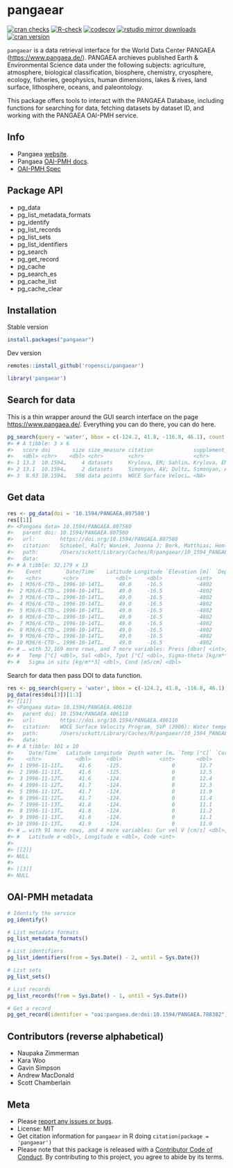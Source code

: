 pangaear
========



[![cran checks](https://cranchecks.info/badges/worst/pangaear)](https://cranchecks.info/pkgs/pangaear)
[![R-check](https://github.com/ropensci/pangaear/workflows/R-check/badge.svg)](https://github.com/ropensci/pangaear/actions?query=workflow%3AR-check)
[![codecov](https://codecov.io/gh/ropensci/pangaear/branch/master/graph/badge.svg)](https://codecov.io/gh/ropensci/pangaear)
[![rstudio mirror downloads](https://cranlogs.r-pkg.org/badges/pangaear)](https://github.com/r-hub/cranlogs.app)
[![cran version](https://www.r-pkg.org/badges/version/pangaear)](https://cran.r-project.org/package=pangaear)

`pangaear` is a data retrieval interface for the World Data Center PANGAEA (https://www.pangaea.de/). PANGAEA archieves published Earth & Environmental Science data under the following subjects: agriculture, atmosphere, biological classification, biosphere, chemistry, cryosphere, ecology, fisheries, geophysics, human dimensions, lakes & rives, land surface, lithosphere, oceans, and paleontology.

This package offers tools to interact with the PANGAEA Database, including functions for searching for data, fetching datasets by dataset ID, and working with the PANGAEA OAI-PMH service.

## Info

* Pangaea [website](https://www.pangaea.de/).
* Pangaea [OAI-PMH docs](https://wiki.pangaea.de/wiki/OAI-PMH).
* [OAI-PMH Spec](http://www.openarchives.org/OAI/openarchivesprotocol.html)

## Package API

 - pg_data
 - pg_list_metadata_formats
 - pg_identify
 - pg_list_records
 - pg_list_sets
 - pg_list_identifiers
 - pg_search
 - pg_get_record
 - pg_cache
 - pg_search_es
 - pg_cache_list
 - pg_cache_clear

## Installation

Stable version


```r
install.packages("pangaear")
```

Dev version


```r
remotes::install_github('ropensci/pangaear')
```


```r
library('pangaear')
```

## Search for data

This is a thin wrapper around the GUI search interface on the page <https://www.pangaea.de/>. Everything you can do there, you can do here.


```r
pg_search(query = 'water', bbox = c(-124.2, 41.8, -116.8, 46.1), count = 3)
#> # A tibble: 3 x 6
#>   score doi       size size_measure citation             supplement_to          
#>   <dbl> <chr>    <dbl> <chr>        <chr>                <chr>                  
#> 1 13.3  10.1594…     4 datasets     Krylova, EM; Sahlin… Krylova, EM; Sahling, …
#> 2 13.1  10.1594…     2 datasets     Simonyan, AV; Dultz… Simonyan, AV; Dultz, S…
#> 3  8.93 10.1594…   598 data points  WOCE Surface Veloci… <NA>
```

## Get data


```r
res <- pg_data(doi = '10.1594/PANGAEA.807580')
res[[1]]
#> <Pangaea data> 10.1594/PANGAEA.807580
#>   parent doi: 10.1594/PANGAEA.807580
#>   url:        https://doi.org/10.1594/PANGAEA.807580
#>   citation:   Schiebel, Ralf; Waniek, Joanna J; Bork, Matthias; Hemleben, Christoph (2001): Physical oceanography during METEOR cruise M36/6. PANGAEA, https://doi.org/10.1594/PANGAEA.807580, In supplement to: Schiebel, R et al. (2001): Planktic foraminiferal production stimulated by chlorophyll redistribution and entrainment of nutrients. Deep Sea Research Part I: Oceanographic Research Papers, 48(3), 721-740, https://doi.org/10.1016/S0967-0637(00)00065-0
#>   path:       /Users/sckott/Library/Caches/R/pangaear/10_1594_PANGAEA_807580.txt
#>   data:
#> # A tibble: 32,179 x 13
#>    Event       `Date/Time`   Latitude Longitude `Elevation [m]` `Depth water [m…
#>    <chr>       <chr>            <dbl>     <dbl>           <int>            <dbl>
#>  1 M36/6-CTD-… 1996-10-14T1…     49.0     -16.5           -4802             0   
#>  2 M36/6-CTD-… 1996-10-14T1…     49.0     -16.5           -4802             0.99
#>  3 M36/6-CTD-… 1996-10-14T1…     49.0     -16.5           -4802             1.98
#>  4 M36/6-CTD-… 1996-10-14T1…     49.0     -16.5           -4802             2.97
#>  5 M36/6-CTD-… 1996-10-14T1…     49.0     -16.5           -4802             3.96
#>  6 M36/6-CTD-… 1996-10-14T1…     49.0     -16.5           -4802             4.96
#>  7 M36/6-CTD-… 1996-10-14T1…     49.0     -16.5           -4802             5.95
#>  8 M36/6-CTD-… 1996-10-14T1…     49.0     -16.5           -4802             6.94
#>  9 M36/6-CTD-… 1996-10-14T1…     49.0     -16.5           -4802             7.93
#> 10 M36/6-CTD-… 1996-10-14T1…     49.0     -16.5           -4802             8.92
#> # … with 32,169 more rows, and 7 more variables: Press [dbar] <int>,
#> #   Temp [°C] <dbl>, Sal <dbl>, Tpot [°C] <dbl>, Sigma-theta [kg/m**3] <dbl>,
#> #   Sigma in situ [kg/m**3] <dbl>, Cond [mS/cm] <dbl>
```

Search for data then pass DOI to data function.


```r
res <- pg_search(query = 'water', bbox = c(-124.2, 41.8, -116.8, 46.1), count = 3)
pg_data(res$doi[3])[1:3]
#> [[1]]
#> <Pangaea data> 10.1594/PANGAEA.406110
#>   parent doi: 10.1594/PANGAEA.406110
#>   url:        https://doi.org/10.1594/PANGAEA.406110
#>   citation:   WOCE Surface Velocity Program, SVP (2006): Water temperature and current velocity from surface drifter SVP_9616641. PANGAEA, https://doi.org/10.1594/PANGAEA.406110
#>   path:       /Users/sckott/Library/Caches/R/pangaear/10_1594_PANGAEA_406110.txt
#>   data:
#> # A tibble: 101 x 10
#>    `Date/Time`  Latitude Longitude `Depth water [m… `Temp [°C]` `Cur vel U [cm/…
#>    <chr>           <dbl>     <dbl>            <int>       <dbl>            <dbl>
#>  1 1996-11-11T…     41.6     -125.                0        12.7            NA   
#>  2 1996-11-11T…     41.6     -125.                0        12.5            11.3 
#>  3 1996-11-12T…     41.6     -124.                0        12.4             2.91
#>  4 1996-11-12T…     41.7     -124.                0        12.3             3.64
#>  5 1996-11-12T…     41.7     -124.                0        11.9            23.4 
#>  6 1996-11-12T…     41.7     -124.                0        11.4            21.4 
#>  7 1996-11-13T…     41.8     -124.                0        11.1             0.21
#>  8 1996-11-13T…     41.8     -124.                0        11.2            -0.86
#>  9 1996-11-13T…     41.8     -124.                0        11.1             1.51
#> 10 1996-11-13T…     41.9     -124.                0        11.0            -5.58
#> # … with 91 more rows, and 4 more variables: Cur vel V [cm/s] <dbl>,
#> #   Latitude e <dbl>, Longitude e <dbl>, Code <int>
#> 
#> [[2]]
#> NULL
#> 
#> [[3]]
#> NULL
```

## OAI-PMH metadata


```r
# Identify the service
pg_identify()

# List metadata formats
pg_list_metadata_formats()

# List identifiers
pg_list_identifiers(from = Sys.Date() - 2, until = Sys.Date())

# List sets
pg_list_sets()

# List records
pg_list_records(from = Sys.Date() - 1, until = Sys.Date())

# Get a record
pg_get_record(identifier = "oai:pangaea.de:doi:10.1594/PANGAEA.788382")
```

## Contributors (reverse alphabetical)

* Naupaka Zimmerman
* Kara Woo
* Gavin Simpson
* Andrew MacDonald
* Scott Chamberlain

## Meta

* Please [report any issues or bugs](https://github.com/ropensci/pangaear/issues).
* License: MIT
* Get citation information for `pangaear` in R doing `citation(package = 'pangaear')`
* Please note that this package is released with a [Contributor Code of Conduct](https://ropensci.org/code-of-conduct/). By contributing to this project, you agree to abide by its terms.
